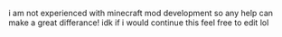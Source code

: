 i am not experienced with minecraft mod development so any help can make a great differance!
idk if i would continue this feel free to edit lol

